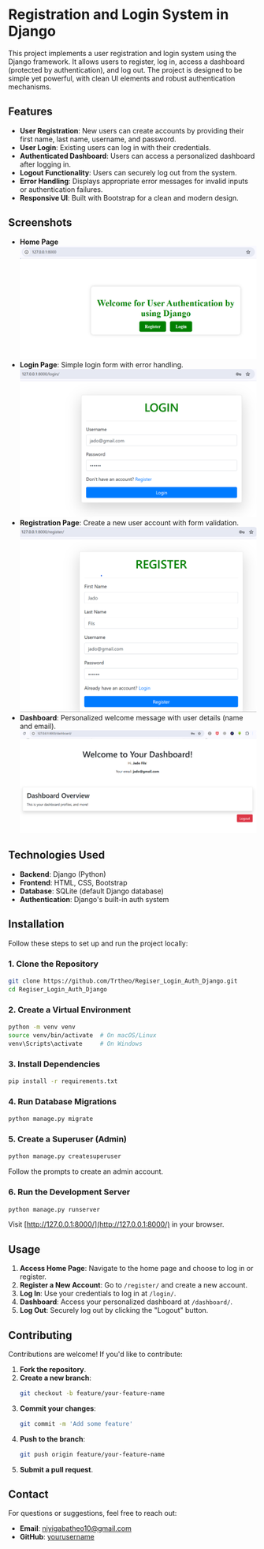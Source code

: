 # Registration and Login System in Django

This project implements a user registration and login system using the Django framework. It allows users to register, log in, access a dashboard (protected by authentication), and log out. The project is designed to be simple yet powerful, with clean UI elements and robust authentication mechanisms.

## Features
- **User Registration**: New users can create accounts by providing their first name, last name, username, and password.
- **User Login**: Existing users can log in with their credentials.
- **Authenticated Dashboard**: Users can access a personalized dashboard after logging in.
- **Logout Functionality**: Users can securely log out from the system.
- **Error Handling**: Displays appropriate error messages for invalid inputs or authentication failures.
- **Responsive UI**: Built with Bootstrap for a clean and modern design.

## Screenshots
- **Home Page**
   ![Home Page](./authentication/templates/images/1.png)
- **Login Page**: Simple login form with error handling.
    ![Login Page](./authentication/templates/images/3.png)
- **Registration Page**: Create a new user account with form validation.
   ![Register page](./authentication/templates/images/2.png)
- **Dashboard**: Personalized welcome message with user details (name and email).
![Dashboard Page](./authentication/templates/images/4.png)

## Technologies Used
- **Backend**: Django (Python)
- **Frontend**: HTML, CSS, Bootstrap
- **Database**: SQLite (default Django database)
- **Authentication**: Django's built-in auth system

## Installation
Follow these steps to set up and run the project locally:

### 1. Clone the Repository
```bash
git clone https://github.com/Trtheo/Regiser_Login_Auth_Django.git
cd Regiser_Login_Auth_Django
```

### 2. Create a Virtual Environment
```bash
python -m venv venv
source venv/bin/activate  # On macOS/Linux
venv\Scripts\activate     # On Windows
```

### 3. Install Dependencies
```bash
pip install -r requirements.txt
```

### 4. Run Database Migrations
```bash
python manage.py migrate
```

### 5. Create a Superuser (Admin)
```bash
python manage.py createsuperuser
```
Follow the prompts to create an admin account.

### 6. Run the Development Server
```bash
python manage.py runserver
```
Visit [http://127.0.0.1:8000/](http://127.0.0.1:8000/) in your browser.

## Usage
1. **Access Home Page**: Navigate to the home page and choose to log in or register.
2. **Register a New Account**: Go to `/register/` and create a new account.
3. **Log In**: Use your credentials to log in at `/login/`.
4. **Dashboard**: Access your personalized dashboard at `/dashboard/`.
5. **Log Out**: Securely log out by clicking the "Logout" button.


## Contributing
Contributions are welcome! If you'd like to contribute:
1. **Fork the repository**.
2. **Create a new branch**:
   ```bash
   git checkout -b feature/your-feature-name
   ```
3. **Commit your changes**:
   ```bash
   git commit -m 'Add some feature'
   ```
4. **Push to the branch**:
   ```bash
   git push origin feature/your-feature-name
   ```
5. **Submit a pull request**.


## Contact
For questions or suggestions, feel free to reach out:
- **Email**: niyigabatheo10@gmail.com
- **GitHub**: [yourusername](https://github.com/Trtheo)


